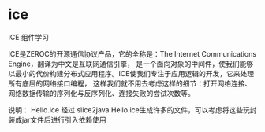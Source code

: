 # ice
 ICE 组件学习
 
 ICE是ZEROC的开源通信协议产品，它的全称是：The Internet Communications Engine，翻译为中文是互联网通信引擎，
 是一个面向对象的中间件，使我们能够以最小的代价构建分布式应用程序。ICE使我们专注于应用逻辑的开发，它来处理所有底层的网络接口编程，
 这样我们就不用去考虑这样的细节：打开网络连接、网络数据传输的序列化与反序列化、连接失败的尝试次数等。

说明：
    Hello.ice 经过 slice2java Hello.ice生成许多的文件，可以考虑将这些玩封装成jar文件后进行引入依赖使用
